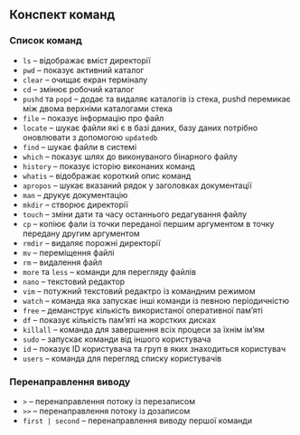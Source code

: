 ## Конспект команд

### Список команд

- `ls` – відображає вміст директорії
- `pwd` – показує активний каталог
- `clear` – очищає екран терміналу
- `cd` – змінює робочий каталог
- `pushd` та `popd` – додає та видаляє каталогів із стека, pushd перемикає між двома верхніми каталогами стека
- `file` – показує інформацію про файл
- `locate` – шукає файли які є в базі даних, базу даних потрібно оновлювати з допомогою `updatedb`
- `find` – шукає файли в системі
- `which` – показує шлях до виконуваного бінарного файлу
- `history` – показує історію виконаних команд
- `whatis` – відображає короткий опис команд
- `apropos` – шукає вказаний рядок у заголовках документації
- `man` – друкує документацію
- `mkdir` – створює директорії
- `touch` – зміни дати та часу останнього редагування файлу
- `cp` – копіює фали із точки переданої першим аргументом в точку передану другим аргументом
- `rmdir` – видаляє порожні директорії
- `mv` – переміщення файлі
- `rm` – видалення файл
- `more` та `less` – команди для перегляду файлів
- `nano` – текстовий редактор
- `vim` – потужний текстовий редактро із командним режимом
- `watch` – команда яка запускає інші команди із певною періодичністю
- `free` – деманструє кількість використаної оперативної памʼяті
- `df` – показує кількість памʼяті на жорстких дисках
- `killall` – команда для завершення всіх процеси за їхнім імʼям
- `sudo` – запускає команди від іншого користувача
- `id` – показує ID користувача та груп в яких знаходиться користувач
- `users` – команда для перегляд списку користувачів

### Перенаправлення виводу

- `>` – перенаправлення потоку із перезаписом
- `>>` – перенаправлення потоку із дозаписом
- `first | second` – перенаправлення виводу першої команди 
